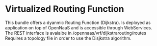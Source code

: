 Virtualized Routing Function
========

This bundle offers a dyanmic Routing Function (Dijkstra).
Is deployed as application on top of OpenNaaS and is accessible through WebServices.
The REST interface is avaialbe in /opennaas/vrf/dijkstrarouting/routes
Requires a topology file in order to use the Disjkstra algorithm.
